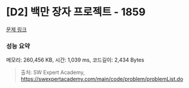 # [D2] 백만 장자 프로젝트 - 1859 

[문제 링크](https://swexpertacademy.com/main/code/problem/problemDetail.do?contestProbId=AV5LrsUaDxcDFAXc) 

### 성능 요약

메모리: 260,456 KB, 시간: 1,039 ms, 코드길이: 2,434 Bytes



> 출처: SW Expert Academy, https://swexpertacademy.com/main/code/problem/problemList.do